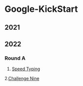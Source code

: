 # Google-KickStart


## 2021




## 2022

### Round A
1. [Speed Typing](https://github.com/seungjun-green/Google-KickStart/blob/main/2022/Round%20A/Speed%20Typing.py)


2.[Challenge Nine](https://github.com/seungjun-green/Google-KickStart/blob/main/2022/Round%20A/Challenge%20Nine.py)
